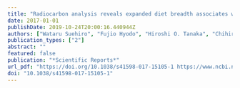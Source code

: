 ```yaml
---
title: "Radiocarbon analysis reveals expanded diet breadth associates with the invasion of a predatory ant"
date: 2017-01-01
publishDate: 2019-10-24T20:00:16.440944Z
authors: ["Wataru Suehiro", "Fujio Hyodo", "Hiroshi O. Tanaka", "Chihiro Himuro", "Tomoyuki Yokoi", "Shigeto Dobata", "Benoit Guénard", "Robert R. Dunn", "Edward L. Vargo", "Kazuki Tsuji", "Kenji Matsuura"]
publication_types: ["2"]
abstract: ""
featured: false
publication: "*Scientific Reports*"
url_pdf: "https://doi.org/10.1038/s41598-017-15105-1 https://www.ncbi.nlm.nih.gov/pmc/articles/PMC5670172/pdf/41598_2017_Article_15105.pdf"
doi: "10.1038/s41598-017-15105-1"
---
```


